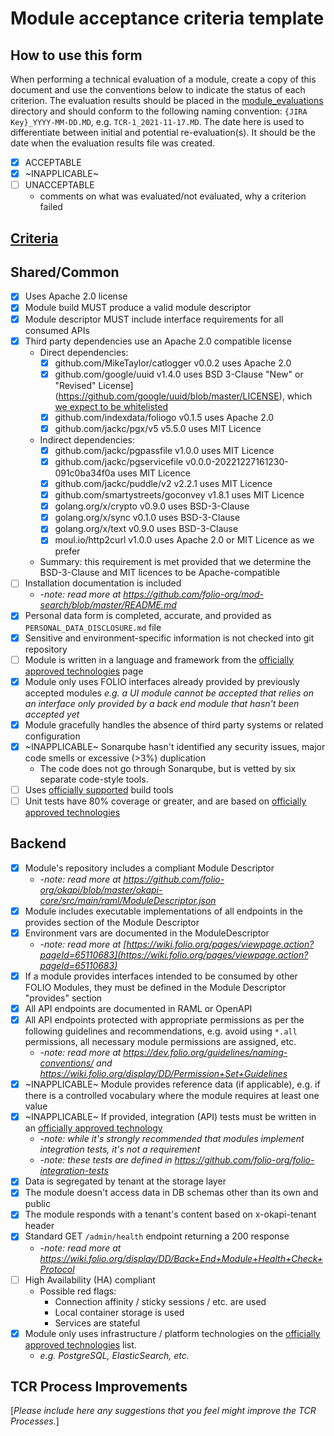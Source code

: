 # Module acceptance criteria template

## How to use this form
When performing a technical evaluation of a module, create a copy of this document and use the conventions below to indicate the status of each criterion.  The evaluation results should be placed in the [module_evaluations](https://github.com/folio-org/tech-council/tree/master/module_evaluations) directory and should conform to the following naming convention: `{JIRA Key}_YYYY-MM-DD.MD`, e.g. `TCR-1_2021-11-17.MD`.  The date here is used to differentiate between initial and potential re-evaluation(s).  It should be the date when the evaluation results file was created.

* [x] ACCEPTABLE
* [x] ~INAPPLICABLE~
* [ ] UNACCEPTABLE
  * comments on what was evaluated/not evaluated, why a criterion failed

## [Criteria](https://github.com/folio-org/tech-council/blob/7b10294a5c1c10c7e1a7c5b9f99f04bf07630f06/MODULE_ACCEPTANCE_CRITERIA.MD)

## Shared/Common
* [x] Uses Apache 2.0 license
* [x] Module build MUST produce a valid module descriptor
* [x] Module descriptor MUST include interface requirements for all consumed APIs
* [x] Third party dependencies use an Apache 2.0 compatible license
  * Direct dependencies:
    * [x] github.com/MikeTaylor/catlogger v0.0.2 uses Apache 2.0
    * [x] github.com/google/uuid v1.4.0 uses  BSD 3-Clause "New" or "Revised" License](https://github.com/google/uuid/blob/master/LICENSE), which [we expect to be whitelisted](https://folio-project.slack.com/archives/CAQ7L02PP/p1701694102115289)
    * [x] github.com/indexdata/foliogo v0.1.5 uses Apache 2.0
    * [x] github.com/jackc/pgx/v5 v5.5.0 uses MIT Licence
  * Indirect dependencies:
    * [x] github.com/jackc/pgpassfile v1.0.0 uses MIT Licence
    * [x] github.com/jackc/pgservicefile v0.0.0-20221227161230-091c0ba34f0a uses MIT Licence
    * [x] github.com/jackc/puddle/v2 v2.2.1 uses MIT Licence
    * [x] github.com/smartystreets/goconvey v1.8.1 uses MIT Licence
    * [x] golang.org/x/crypto v0.9.0 uses BSD-3-Clause
    * [x] golang.org/x/sync v0.1.0 uses BSD-3-Clause
    * [x] golang.org/x/text v0.9.0 uses BSD-3-Clause
    * [x] moul.io/http2curl v1.0.0 uses Apache 2.0 or MIT Licence as we prefer
  * Summary: this requirement is met provided that we determine the BSD-3-Clause and MIT licences to be Apache-compatible
* [ ] Installation documentation is included
  * -_note: read more at https://github.com/folio-org/mod-search/blob/master/README.md_
* [x] Personal data form is completed, accurate, and provided as `PERSONAL_DATA_DISCLOSURE.md` file
* [x] Sensitive and environment-specific information is not checked into git repository
* [ ] Module is written in a language and framework from the [officially approved technologies](https://wiki.folio.org/display/TC/Officially+Supported+Technologies) page
* [x] Module only uses FOLIO interfaces already provided by previously accepted modules _e.g. a UI module cannot be accepted that relies on an interface only provided by a back end module that hasn't been accepted yet_
* [x] Module gracefully handles the absence of third party systems or related configuration
* [x] ~INAPPLICABLE~ Sonarqube hasn't identified any security issues, major code smells or excessive (>3%) duplication
  * The code does not go through Sonarqube, but is vetted by six separate code-style tools.
* [ ] Uses [officially supported](https://wiki.folio.org/display/TC/Officially+Supported+Technologies) build tools
* [ ] Unit tests have 80% coverage or greater, and are based on [officially approved technologies](https://wiki.folio.org/display/TC/Officially+Supported+Technologies)

## Backend
* [x] Module's repository includes a compliant Module Descriptor
  * -_note: read more at https://github.com/folio-org/okapi/blob/master/okapi-core/src/main/raml/ModuleDescriptor.json_
* [x] Module includes executable implementations of all endpoints in the provides section of the Module Descriptor
* [x] Environment vars are documented in the ModuleDescriptor
  * -_note: read more at [https://wiki.folio.org/pages/viewpage.action?pageId=65110683](https://wiki.folio.org/pages/viewpage.action?pageId=65110683)_
* [x] If a module provides interfaces intended to be consumed by other FOLIO Modules, they must be defined in the Module Descriptor "provides" section
* [x] All API endpoints are documented in RAML or OpenAPI
* [x] All API endpoints protected with appropriate permissions as per the following guidelines and recommendations, e.g. avoid using `*.all` permissions, all necessary module permissions are assigned, etc.
  * -_note: read more at https://dev.folio.org/guidelines/naming-conventions/ and https://wiki.folio.org/display/DD/Permission+Set+Guidelines_
* [x] ~INAPPLICABLE~ Module provides reference data (if applicable), e.g. if there is a controlled vocabulary where the module requires at least one value
* [x] ~INAPPLICABLE~ If provided, integration (API) tests must be written in an [officially approved technology](https://wiki.folio.org/display/TC/Officially+Supported+Technologies)
  * -_note: while it's strongly recommended that modules implement integration tests, it's not a requirement_
  * -_note: these tests are defined in https://github.com/folio-org/folio-integration-tests_
* [x] Data is segregated by tenant at the storage layer
* [x] The module doesn't access data in DB schemas other than its own and public
* [x] The module responds with a tenant's content based on x-okapi-tenant header
* [x] Standard GET `/admin/health` endpoint returning a 200 response
  * -_note: read more at https://wiki.folio.org/display/DD/Back+End+Module+Health+Check+Protocol_
* [ ] High Availability (HA) compliant
  * Possible red flags:
    * Connection affinity / sticky sessions / etc. are used
    * Local container storage is used
    * Services are stateful
* [x] Module only uses infrastructure / platform technologies on the [officially approved technologies](https://wiki.folio.org/display/TC/Officially+Supported+Technologies) list.
  * _e.g. PostgreSQL, ElasticSearch, etc._

## TCR Process Improvements
[_Please include here any suggestions that you feel might improve the TCR Processes._]
